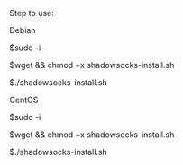 
Step to use:

Debian

  $sudo -i
  
  $wget && chmod +x shadowsocks-install.sh
  
  $./shadowsocks-install.sh
  
CentOS

  $sudo -i
  
  $wget && chmod +x shadowsocks-install.sh
  
  $./shadowsocks-install.sh
